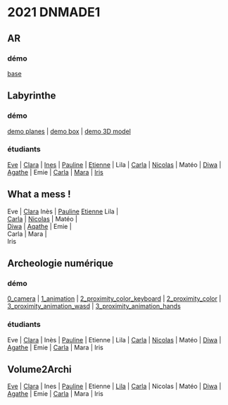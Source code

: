# 2021 DNMADE1

## AR
### démo
[base](https://eminet666.github.io/ensaama/2021/dnmade1/AR/0_base.html)

## Labyrinthe
### démo
[demo planes](https://eminet666.github.io/ensaama/2021/dnmade1/labyrinthe/0_demo_labyrinthe.html) |
[demo box](https://eminet666.github.io/ensaama/2021/dnmade1/labyrinthe/1_demo_labyrinthe_box.html) |
[demo 3D model](https://eminet666.github.io/ensaama/2021/dnmade1/labyrinthe/2_demo_labyrinthe_3D.html)

### étudiants
[Eve](https://evebv.github.io/vr/labyrinthe.html) |
[Clara](https://coloyu.github.io/vr/A-frame/Labirynthe/labirynthe2.html) |
[Ines](https://brenlwen.github.io/demo/labyrinthe/labyrinthe.html) |
[Pauline](https://pauline-dlq.github.io/labyrinthe2/labyrinthe2.html) |
[Etienne](https://etiennedufour13.github.io/main-01/VR/labyrinthe/labyrinthe.html) |
Lila	|
[Carla](https://carlagazeaux.github.io/realitevirtuelle/labyrinthe.html) |
[Nicolas](https://lebasnico.github.io/labyrinthe/10.05.21%20labyrinthe.html) |
Matéo |
[Diwa](https://diwamnl.github.io/demo2/labyrinth.html) |
[Agathe](https://agathemrgl.github.io/vr/Labyrinth/labyrinth) |
Emie |
[Carla](https://carla-rgch.github.io/demo/labyrinthe.html) |
[Mara](https://mara-servain.github.io/a-frame/labyrinthe.html) |
[Iris](https://irisvkc.github.io/labyyy/testfile2.html)


## What a mess !
Eve	|
[Clara](https://coloyu.github.io/vr/A-frame/desordre/desordre.html)
Inès	|
[Pauline](https://pauline-dlq.github.io/mess/mess.html)
[Etienne](https://etiennedufour13.github.io/main-01/VR/environement1/environement1.html)
Lila  |		
[Carla](https://carlagazeaux.github.io/rv/whatamess2.html) |
[Nicolas](https://lebasnico.github.io/test-texture/lowpoly_mess.html) |
Matéo  |		
[Diwa](https://diwamnl.github.io/demo2/what_a_mess_2) |
[Aqathe](https://agathemrgl.github.io/vr/expo/3D_OBJ) |
Emie  |		
Carla	  |
Mara  |		
Iris		

## Archeologie numérique

### démo
[0_camera](https://eminet666.github.io/ensaama/2021/dnmade1/archeo/demo/0_camera.html) |
[1_animation](https://eminet666.github.io/ensaama/2021/dnmade1/archeo/demo/1_animation.html) |
[2_proximity_color_keyboard](https://eminet666.github.io/ensaama/2021/dnmade1/archeo/demo/2_proximity_color_keyboard.html) |
[2_proximity_color](https://eminet666.github.io/ensaama/2021/dnmade1/archeo/demo/2_proximity_color.html) |
[3_proximity_animation_wasd](https://eminet666.github.io/ensaama/2021/dnmade1/archeo/demo/3_proximity_animation_keyboard.html) |
[3_proximity_animation_hands](https://eminet666.github.io/ensaama/2021/dnmade1/archeo/demo/3_proximity_animation_hands.html)

### étudiants
Eve |
[Clara](https://coloyu.github.io/vr/A-frame/animations/4_archeo_detection.html) |
Inès |
[Pauline](https://pauline-dlq.github.io/archeo/2_proximity_color.html) |
Etienne |
Lila |
[Carla](https://carlagazeaux.github.io/rv/archeo.html) |
[Nicolas](https://lebasnico.github.io/test-texture/newtest.html) |
Matéo	|
[Diwa](https://diwamnl.github.io/demo2/animation_proximity) |
[Agathe](https://agathemrgl.github.io/vr/archeo/test) |
Emie	|
[Carla](https://carla-rgch.github.io/demo/archeologie.html) |
Mara |
Iris		




## Volume2Archi
[Eve](https://evebv.github.io/vr/popup.html) |
[Clara](https://coloyu.github.io/vr/A-frame/popup/popup_clara_obj.html) |
Ines |
[Pauline](https://pauline-dlq.github.io/popup/popup.html) |
Etienne |
[Lila](http://127.0.0.1:3000/html/archeo/3d/pop-up_lila.html)	|
[Carla](https://carlagazeaux.github.io/rv/popup.html) |
Nicolas |
Matéo |
[Diwa](https://diwamnl.github.io/demo2/vr2/pop_up) |
[Agathe](https://agathemrgl.github.io/vr/popup/scantest) |
Emie |
[Carla](http://127.0.0.1:3000/a-frame/pop-up.html) |
Mara |
Iris
